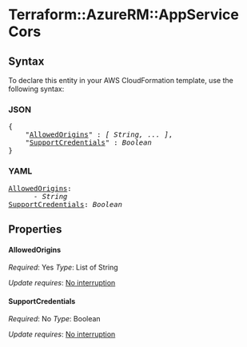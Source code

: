 # Terraform::AzureRM::AppService Cors

## Syntax

To declare this entity in your AWS CloudFormation template, use the following syntax:

### JSON

<pre>
{
    "<a href="#allowedorigins" title="AllowedOrigins">AllowedOrigins</a>" : <i>[ String, ... ]</i>,
    "<a href="#supportcredentials" title="SupportCredentials">SupportCredentials</a>" : <i>Boolean</i>
}
</pre>

### YAML

<pre>
<a href="#allowedorigins" title="AllowedOrigins">AllowedOrigins</a>: <i>
      - String</i>
<a href="#supportcredentials" title="SupportCredentials">SupportCredentials</a>: <i>Boolean</i>
</pre>

## Properties

#### AllowedOrigins

_Required_: Yes
_Type_: List of String

_Update requires_: [No interruption](https://docs.aws.amazon.com/AWSCloudFormation/latest/UserGuide/using-cfn-updating-stacks-update-behaviors.html#update-no-interrupt)

#### SupportCredentials

_Required_: No
_Type_: Boolean

_Update requires_: [No interruption](https://docs.aws.amazon.com/AWSCloudFormation/latest/UserGuide/using-cfn-updating-stacks-update-behaviors.html#update-no-interrupt)

